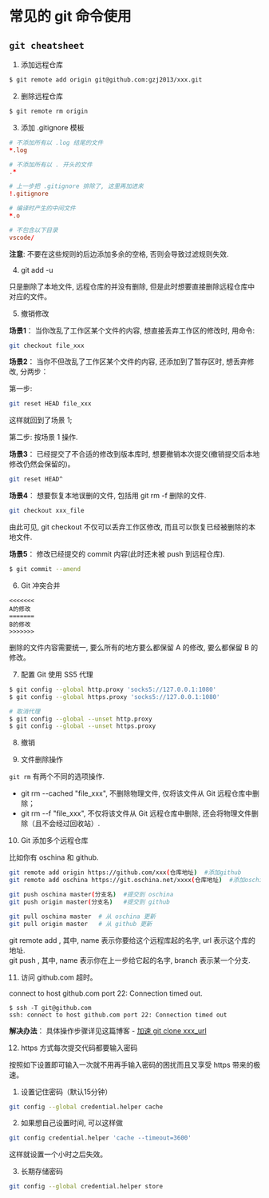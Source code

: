 # 常见的 git 命令使用

## `git cheatsheet`   

1. 添加远程仓库   

~~~bash
$ git remote add origin git@github.com:gzj2013/xxx.git
~~~

2. 删除远程仓库   

~~~bash
$ git remote rm origin 
~~~

3. 添加 .gitignore 模板   

~~~conf
# 不添加所有以 .log 结尾的文件
*.log

# 不添加所有以 . 开头的文件
.*

# 上一步把 .gitignore 排除了, 这里再加进来
!.gitignore

# 编译时产生的中间文件
*.o

# 不包含以下目录
vscode/
~~~

**注意**: 不要在这些规则的后边添加多余的空格, 否则会导致过滤规则失效.   

4. git add -u  

只是删除了本地文件, 远程仓库的并没有删除, 但是此时想要直接删除远程仓库中对应的文件。   

5. 撤销修改     

**场景1**： 当你改乱了工作区某个文件的内容, 想直接丢弃工作区的修改时, 用命令:   

~~~bash
git checkout file_xxx
~~~

**场景2**： 当你不但改乱了工作区某个文件的内容, 还添加到了暂存区时, 想丢弃修改, 分两步：   

第一步:  

~~~bash
git reset HEAD file_xxx
~~~

这样就回到了场景 1;   

第二步: 按场景 1 操作.   

**场景3**： 已经提交了不合适的修改到版本库时, 想要撤销本次提交(撤销提交后本地修改仍然会保留的)。  

~~~bash
git reset HEAD^
~~~

**场景4**： 想要恢复本地误删的文件, 包括用 git rm -f 删除的文件.   

~~~bash
git checkout xxx_file
~~~

由此可见, git checkout 不仅可以丢弃工作区修改, 而且可以恢复已经被删除的本地文件.   


**场景5**： 修改已经提交的 commit 内容(此时还未被 push 到远程仓库).  

~~~bash
$ git commit --amend
~~~

6.  Git 冲突合并   

~~~
<<<<<<<   
A的修改 
=======
B的修改
>>>>>>>
~~~

删除的文件内容需要统一, 要么所有的地方要么都保留 A 的修改, 要么都保留 B 的修改。      

7. 配置 Git 使用 SS5 代理   

~~~bash
$ git config --global http.proxy 'socks5://127.0.0.1:1080' 
$ git config --global https.proxy 'socks5://127.0.0.1:1080'

# 取消代理
$ git config --global --unset http.proxy
$ git config --global --unset https.proxy
~~~

8. 撤销  

9. 文件删除操作  

`git rm` 有两个不同的选项操作.  

* git rm --cached "file_xxx",  不删除物理文件, 仅将该文件从 Git 远程仓库中删除；   
* git rm --f "file_xxx",  不仅将该文件从  Git  远程仓库中删除, 还会将物理文件删除（且不会经过回收站）.   

10. Git 添加多个远程仓库  

比如你有 oschina 和 github.   

~~~bash
git remote add origin https://github.com/xxx(仓库地址)  #添加github
git remote add oschina https://git.oschina.net/xxxx(仓库地址)  #添加oschina

git push oschina master(分支名)  #提交到 oschina
git push origin master(分支名)   #提交到 github

git pull oschina master  # 从 oschina 更新
git pull origin master   # 从 github 更新
~~~

git remote add <name> <url>, 其中, name 表示你要给这个远程库起的名字, url 表示这个库的地址.   
git push <name> <branch>, 其中, name 表示你在上一步给它起的名字, branch 表示某一个分支.  

11. 访问 github.com 超时。  

connect to host github.com port 22: Connection timed out.   

~~~
$ ssh -T git@github.com 
ssh: connect to host github.com port 22: Connection timed out
~~~

**解决办法**： 具体操作步骤详见这篇博客 - [加速 git clone xxx_url ](accelerate_git_clone.md)   

12. https 方式每次提交代码都要输入密码   

按照如下设置即可输入一次就不用再手输入密码的困扰而且又享受 https 带来的极速。  

1) 设置记住密码（默认15分钟）   

~~~bash
git config --global credential.helper cache
~~~

2) 如果想自己设置时间, 可以这样做  

~~~bash
git config credential.helper 'cache --timeout=3600'
~~~

这样就设置一个小时之后失效。   

3) 长期存储密码   

~~~bash
git config --global credential.helper store
~~~
